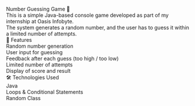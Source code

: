 Number Guessing Game 🎯
<br>
This is a simple Java-based console game developed as part of my internship at Oasis Infobyte.
<br>
The system generates a random number, and the user has to guess it within a limited number of attempts.
<br>
🚀 Features
<br>
Random number generation
<br>
User input for guessing
<br>
Feedback after each guess (too high / too low)
<br>
Limited number of attempts
<br>
Display of score and result
<br>
🛠 Technologies Used
<br>
Java
<br>
Loops & Conditional Statements
<br>
Random Class
